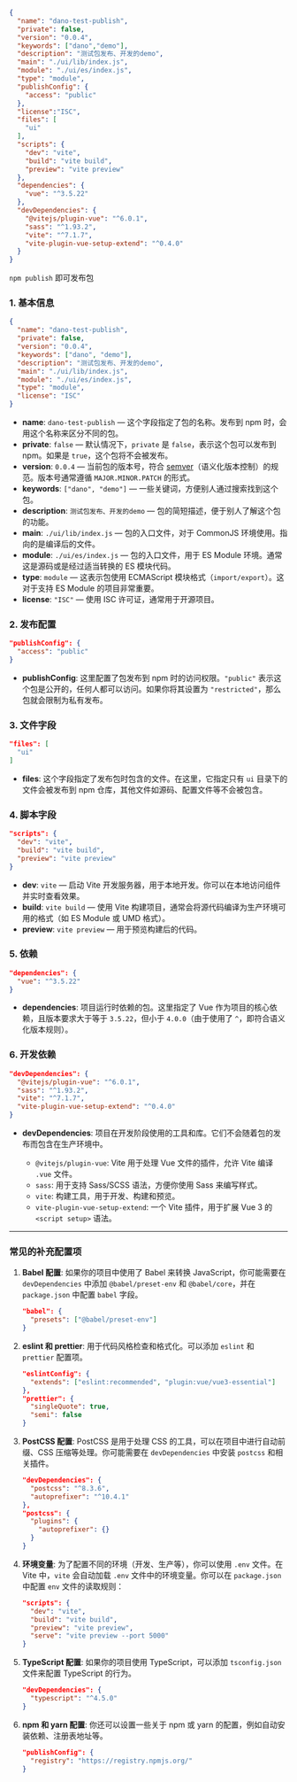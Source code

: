 ```JSON
{
  "name": "dano-test-publish",
  "private": false,
  "version": "0.0.4",
  "keywords": ["dano","demo"],
  "description": "测试包发布、开发的demo",
  "main": "./ui/lib/index.js",
  "module": "./ui/es/index.js",
  "type": "module",
  "publishConfig": {
    "access": "public"
  },
  "license":"ISC",
  "files": [
    "ui"
  ],
  "scripts": {
    "dev": "vite",
    "build": "vite build",
    "preview": "vite preview"
  },
  "dependencies": {
    "vue": "^3.5.22"
  },
  "devDependencies": {
    "@vitejs/plugin-vue": "^6.0.1",
    "sass": "^1.93.2",
    "vite": "^7.1.7",
    "vite-plugin-vue-setup-extend": "^0.4.0"
  }
}
```

`npm publish` 即可发布包
### 1. 基本信息
```json
{
  "name": "dano-test-publish",
  "private": false,
  "version": "0.0.4",
  "keywords": ["dano", "demo"],
  "description": "测试包发布、开发的demo",
  "main": "./ui/lib/index.js",
  "module": "./ui/es/index.js",
  "type": "module",
  "license": "ISC"
}
```

* **name**: `dano-test-publish` — 这个字段指定了包的名称。发布到 npm 时，会用这个名称来区分不同的包。
* **private**: `false` — 默认情况下，`private` 是 `false`，表示这个包可以发布到 npm。如果是 `true`，这个包将不会被发布。
* **version**: `0.0.4` — 当前包的版本号，符合 [semver](https://semver.org/)（语义化版本控制）的规范。版本号通常遵循 `MAJOR.MINOR.PATCH` 的形式。
* **keywords**: `["dano", "demo"]` — 一些关键词，方便别人通过搜索找到这个包。
* **description**: `测试包发布、开发的demo` — 包的简短描述，便于别人了解这个包的功能。
* **main**: `./ui/lib/index.js` — 包的入口文件，对于 CommonJS 环境使用。指向的是编译后的文件。
* **module**: `./ui/es/index.js` — 包的入口文件，用于 ES Module 环境。通常这是源码或是经过适当转换的 ES 模块代码。
* **type**: `module` — 这表示包使用 ECMAScript 模块格式（`import/export`）。这对于支持 ES Module 的项目非常重要。
* **license**: `"ISC"` — 使用 ISC 许可证，通常用于开源项目。

### 2. 发布配置
```json
"publishConfig": {
  "access": "public"
}
```
* **publishConfig**: 这里配置了包发布到 npm 时的访问权限。`"public"` 表示这个包是公开的，任何人都可以访问。如果你将其设置为 `"restricted"`，那么包就会限制为私有发布。

### 3. 文件字段

```json
"files": [
  "ui"
]
```
* **files**: 这个字段指定了发布包时包含的文件。在这里，它指定只有 `ui` 目录下的文件会被发布到 npm 仓库，其他文件如源码、配置文件等不会被包含。
### 4. 脚本字段
```json
"scripts": {
  "dev": "vite",
  "build": "vite build",
  "preview": "vite preview"
}
```
* **dev**: `vite` — 启动 Vite 开发服务器，用于本地开发。你可以在本地访问组件并实时查看效果。
* **build**: `vite build` — 使用 Vite 构建项目，通常会将源代码编译为生产环境可用的格式（如 ES Module 或 UMD 格式）。
* **preview**: `vite preview` — 用于预览构建后的代码。

### 5. 依赖
```json
"dependencies": {
  "vue": "^3.5.22"
}
```
* **dependencies**: 项目运行时依赖的包。这里指定了 Vue 作为项目的核心依赖，且版本要求大于等于 `3.5.22`，但小于 `4.0.0`（由于使用了 `^`，即符合语义化版本规则）。

### 6. 开发依赖
```json
"devDependencies": {
  "@vitejs/plugin-vue": "^6.0.1",
  "sass": "^1.93.2",
  "vite": "^7.1.7",
  "vite-plugin-vue-setup-extend": "^0.4.0"
}
```
* **devDependencies**: 项目在开发阶段使用的工具和库。它们不会随着包的发布而包含在生产环境中。

  * `@vitejs/plugin-vue`: Vite 用于处理 Vue 文件的插件，允许 Vite 编译 `.vue` 文件。
  * `sass`: 用于支持 Sass/SCSS 语法，方便你使用 Sass 来编写样式。
  * `vite`: 构建工具，用于开发、构建和预览。
  * `vite-plugin-vue-setup-extend`: 一个 Vite 插件，用于扩展 Vue 3 的 `<script setup>` 语法。

---
### 常见的补充配置项
1. **Babel 配置**:
   如果你的项目中使用了 Babel 来转换 JavaScript，你可能需要在 `devDependencies` 中添加 `@babel/preset-env` 和 `@babel/core`，并在 `package.json` 中配置 `babel` 字段。
   ```json
   "babel": {
     "presets": ["@babel/preset-env"]
   }
   ```

2. **eslint 和 prettier**:
   用于代码风格检查和格式化。可以添加 `eslint` 和 `prettier` 配置项。
   ```json
   "eslintConfig": {
     "extends": ["eslint:recommended", "plugin:vue/vue3-essential"]
   },
   "prettier": {
     "singleQuote": true,
     "semi": false
   }
   ```

3. **PostCSS 配置**:
   PostCSS 是用于处理 CSS 的工具，可以在项目中进行自动前缀、CSS 压缩等处理。你可能需要在 `devDependencies` 中安装 `postcss` 和相关插件。
   ```json
   "devDependencies": {
     "postcss": "^8.3.6",
     "autoprefixer": "^10.4.1"
   },
   "postcss": {
     "plugins": {
       "autoprefixer": {}
     }
   }
   ```

4. **环境变量**:
   为了配置不同的环境（开发、生产等），你可以使用 `.env` 文件。在 Vite 中，`vite` 会自动加载 `.env` 文件中的环境变量。你可以在 `package.json` 中配置 `env` 文件的读取规则：
   ```json
   "scripts": {
     "dev": "vite",
     "build": "vite build",
     "preview": "vite preview",
     "serve": "vite preview --port 5000"
   }
   ```

5. **TypeScript 配置**:
   如果你的项目使用 TypeScript，可以添加 `tsconfig.json` 文件来配置 TypeScript 的行为。
   ```json
   "devDependencies": {
     "typescript": "^4.5.0"
   }
   ```

6. **npm 和 yarn 配置**:
   你还可以设置一些关于 npm 或 yarn 的配置，例如自动安装依赖、注册表地址等。
   ```json
   "publishConfig": {
     "registry": "https://registry.npmjs.org/"
   }
   ```